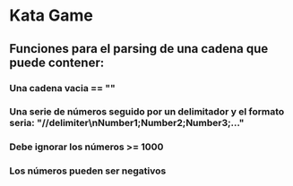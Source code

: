# Kata Game

## Funciones para el parsing de una cadena que puede contener:
### Una cadena vacia == ""
### Una serie de números seguido por un delimitador y el formato seria: "//delimiter\nNumber1;Number2;Number3;..."
### Debe ignorar los números >= 1000
### Los números pueden ser negativos